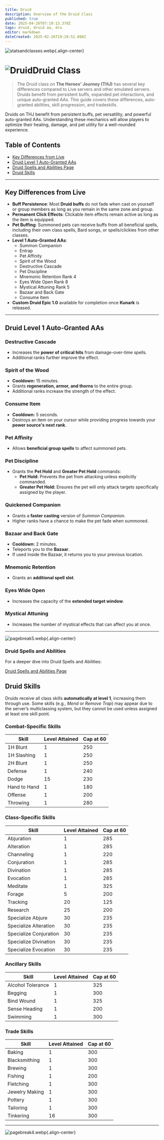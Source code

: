 ```yaml
---
title: Druid
description: Overview of the Druid Class
published: true
date: 2025-04-26T07:19:13.378Z
tags: druid, druid aa, dru
editor: markdown
dateCreated: 2025-02-26T19:28:52.898Z
---
```


![statsandclasses.webp](/classes-and-abilities/statsandclasses.webp){.align-center}

# ![Druid](/druid.gif)Druid Class


> The Druid class on **The Heroes' Journey (THJ)** has several key differences compared to Live servers and other emulated servers. Druids benefit from persistent buffs, expanded pet interactions, and unique auto-granted AAs. This guide covers these differences, auto-granted abilities, skill progression, and tradeskills.

Druids on THJ benefit from persistent buffs, pet versatility, and powerful auto-granted AAs. Understanding these mechanics will allow players to optimize their healing, damage, and pet utility for a well-rounded experience.

## Table of Contents

- [Key Differences from Live](#key-differences-from-live)
- [Druid Level 1 Auto-Granted AAs](#druid-level-1-auto-granted-aas)
- [Druid Spells and Abilities Page](#druid-spells-and-abilities)
- [Druid Skills](#druid-skills)

---

## Key Differences from Live

- **Buff Persistence**: Most **Druid buffs** do not fade when cast on yourself or group members as long as you remain in the same zone and group.  
- **Permanent Click Effects**: Clickable item effects remain active as long as the item is equipped.  
- **Pet Buffing**: Summoned pets can receive buffs from all beneficial spells, including their own class spells, Bard songs, or spells/clickies from other classes.  
- **Level 1 Auto-Granted AAs**:
  - Summon Companion
  - Entrap
  - Pet Affinity
  - Spirit of the Wood
  - Destructive Cascade
  - Pet Discipline
  - Mnemonic Retention Rank 4
  - Eyes Wide Open Rank 8
  - Mystical Attuning Rank 5
  - Bazaar and Back Gate
  - Consume Item
- **Custom Druid Epic 1.0** available for completion once **Kunark** is released.

---

## Druid Level 1 Auto-Granted AAs

### Destructive Cascade

- Increases the **power of critical hits** from damage-over-time spells.
- Additional ranks further improve the effect.

### Spirit of the Wood

- **Cooldown:** 15 minutes.  
- Grants **regeneration, armor, and thorns** to the entire group.  
- Additional ranks increase the strength of the effect.

### Consume Item

- **Cooldown:** 5 seconds.  
- Destroys an item on your cursor while providing progress towards your **power source's next rank**.

### Pet Affinity

- Allows **beneficial group spells** to affect summoned pets.

### Pet Discipline

- Grants the **Pet Hold** and **Greater Pet Hold** commands:
  - **Pet Hold:** Prevents the pet from attacking unless explicitly commanded.  
  - **Greater Pet Hold:** Ensures the pet will only attack targets specifically assigned by the player.

### Quickened Companion

- Grants a **faster casting** version of *Summon Companion*.  
- Higher ranks have a chance to make the pet fade when summoned.

### Bazaar and Back Gate

- **Cooldown:** 2 minutes.  
- Teleports you to the **Bazaar**.  
- If used inside the Bazaar, it returns you to your previous location.

### Mnemonic Retention

- Grants an **additional spell slot**.

### Eyes Wide Open

- Increases the capacity of the **extended target window**.

### Mystical Attuning

- Increases the number of mystical effects that can affect you at once.

---

![pagebreak5.webp](/pagebreak5.webp){.align-center}

### Druid Spells and Abilities

For a deeper dive into Druid Spells and Abilities:

[Druid Spells and Abilities Page](/classes-and-abilities/spells-and-abilities/dru)


## Druid Skills

Druids receive all class skills **automatically at level 1**, increasing them through use. Some skills (e.g., *Mend* or *Remove Trap*) may appear due to the server’s multiclassing system, but they cannot be used unless assigned at least one skill point.

### Combat-Specific Skills

| Skill         | Level Attained | Cap at 60 |
|---------------|----------------|-----------|
| 1H Blunt      | 1              | 250       |
| 1H Slashing   | 1              | 250       |
| 2H Blunt      | 1              | 250       |
| Defense       | 1              | 240       |
| Dodge         | 15             | 230       |
| Hand to Hand  | 1              | 180       |
| Offense       | 1              | 200       |
| Throwing      | 1              | 280       |

### Class-Specific Skills

| Skill                 | Level Attained | Cap at 60 |
|-----------------------|----------------|-----------|
| Abjuration            | 1              | 285       |
| Alteration            | 1              | 285       |
| Channeling            | 1              | 220       |
| Conjuration           | 1              | 285       |
| Divination            | 1              | 285       |
| Evocation             | 1              | 285       |
| Meditate              | 1              | 325       |
| Forage                | 5              | 200       |
| Tracking              | 20             | 125       |
| Research              | 25             | 200       |
| Specialize Abjure     | 30             | 235       |
| Specialize Alteration | 30             | 235       |
| Specialize Conjuration| 30             | 235       |
| Specialize Divination | 30             | 235       |
| Specialize Evocation  | 30             | 235       |

### Ancillary Skills

| Skill             | Level Attained | Cap at 60 |
|-------------------|----------------|-----------|
| Alcohol Tolerance | 1              | 325       |
| Begging           | 1              | 300       |
| Bind Wound        | 1              | 325       |
| Sense Heading     | 1              | 200       |
| Swimming          | 1              | 300       |

### Trade Skills

| Skill           | Level Attained | Cap at 60 |
|-----------------|----------------|-----------|
| Baking          | 1              | 300       |
| Blacksmithing   | 1              | 300       |
| Brewing         | 1              | 300       |
| Fishing         | 1              | 200       |
| Fletching       | 1              | 300       |
| Jewelry Making  | 1              | 300       |
| Pottery         | 1              | 300       |
| Tailoring       | 1              | 300       |
| Tinkering       | 16             | 300       |

---

![pagebreak4.webp](/pagebreak4.webp){.align-center}
